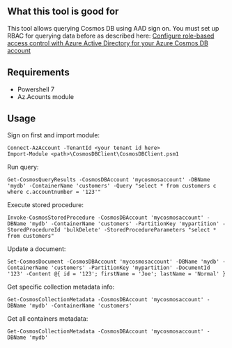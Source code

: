 ## What this tool is good for

This tool allows querying Cosmos DB using AAD sign on. You must set up RBAC for querying data before as described here:
[Configure role-based access control with Azure Active Directory for your Azure Cosmos DB account](https://learn.microsoft.com/en-us/azure/cosmos-db/how-to-setup-rbac)

## Requirements

- Powershell 7
- Az.Acounts module

## Usage

Sign on first and import module:

```
Connect-AzAccount -TenantId <your tenant id here>
Import-Module <path>\CosmosDBClient\CosmosDBClient.psm1
```

Run query:

```
Get-CosmosQueryResults -CosmosDBAccount 'mycosmosaccount' -DBName 'mydb' -ContainerName 'customers' -Query "select * from customers c where c.accountnumber = '123'"
```

Execute stored procedure:

```
Invoke-CosmosStoredProcedure -CosmosDBAccount 'mycosmosaccount' -DBName 'mydb' -ContainerName 'customers' -PartitionKey 'mypartition' -StoredProcedureId 'bulkDelete' -StoredProcedureParameters "select * from customers"
```

Update a document:

```
Set-CosmosDocument -CosmosDBAccount 'mycosmosaccount' -DBName 'mydb' -ContainerName 'customers' -PartitionKey 'mypartition' -DocumentId '123' -Content @{ id = '123'; firstName = 'Joe'; lastName = 'Normal' }
```

Get specific collection metadata info:

```
Get-CosmosCollectionMetadata -CosmosDBAccount 'mycosmosaccount' -DBName 'mydb' -ContainerName 'customers'
```

Get all containers metadata:

```
Get-CosmosCollectionMetadata -CosmosDBAccount 'mycosmosaccount' -DBName 'mydb'
```

